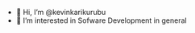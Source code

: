 - 👋 Hi, I’m @kevinkarikurubu
- 👀 I’m interested in Sofware Development in general
<!---
kevinkarikurubu/kevinkarikurubu is a ✨ special ✨ repository because its `README.md` (this file) appears on your GitHub profile.
You can click the Preview link to take a look at your changes.
--->
